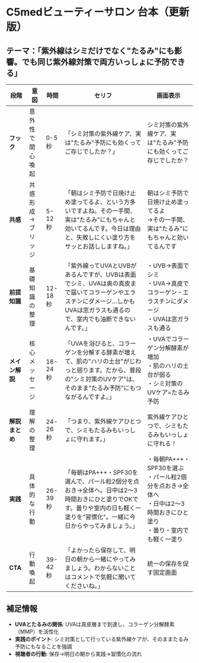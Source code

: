 # C5medビューティーサロン 台本（更新版）
## テーマ：「紫外線はシミだけでなく"たるみ"にも影響。でも同じ紫外線対策で両方いっしょに予防できる」

| 段階 | 意図 | 時間 | セリフ | 画面表示 |
|---|---|---|---|---|
| **フック** | 意外性で関心喚起 | 0-5秒 | 「シミ対策の紫外線ケア、実は"たるみ"予防にも効くってご存じでしたか？」 | シミ対策の紫外線ケア、実は"たるみ"予防にも効くってご存じでしたか？ |
| **共感** | 共感形成→ブリッジ | 5-12秒 | 「朝はシミ予防で日焼け止め塗ってるよ、という方多いですよね。その一手間、実は"たるみ"にもちゃんと効いてるんです。今日は理由と、失敗しにくい塗り方をサッとお話ししますね。」 | 朝はシミ予防で日焼け止め塗ってるよ<br>→その一手間、実は"たるみ"にもちゃんと効いてるんです |
| **前提知識** | 基礎知識の整理 | 12-18秒 | 「紫外線ってUVAとUVBがあるんですが、UVBは表面でシミ、UVAは奥の真皮まで届いてコラーゲンやエラスチンにダメージ…しかもUVAは窓ガラスも通るので、室内でも油断できないんです。」 | ・UVB→表面でシミ<br>・UVA→真皮でコラーゲン・エラスチンにダメージ<br>・UVAは窓ガラスも通る |
| **メイン解説** | 核心メッセージ | 18-24秒 | 「UVAを浴びると、コラーゲンを分解する酵素が増えて、肌の"ハリの土台"がじわっと弱ります。だから、普段の"シミ対策のUVケア"は、そのまま"たるみ予防"にもつながるんですよ。」 | ・UVAでコラーゲン分解酵素が増加<br>・肌のハリの土台が弱る<br>・シミ対策のUVケア=たるみ予防 |
| **解説まとめ** | 理解の整理 | 24-26秒 | 「つまり、紫外線ケアひとつで、シミもたるみもいっしょに守れます。」 | 紫外線ケアひとつで、シミもたるみもいっしょに守れる！ |
| **実践** | 具体的な行動 | 26-39秒 | 「毎朝はPA+++・SPF30を選んで、パール粒2個分を点おき→全体へ。日中は2〜3時間おきにひと塗りでOKです。曇りや室内の日も軽く一塗りを"習慣化"。一緒に今日からやってみましょう。」 | ・毎朝PA+++・SPF30を選ぶ<br>・パール粒2個分を点おき→全体へ<br>・日中は2〜3時間おきにひと塗り<br>・曇り・室内でも軽く一塗り |
| **CTA** | 行動喚起 | 39-42秒 | 「よかったら保存して、明日の朝から一緒にやってみましょう。わからないことはコメントで気軽に聞いてくださいね。」 | 統一の保存を促す固定画面 |

## 補足情報
- **UVAとたるみの関係**: UVAは真皮層まで到達し、コラーゲン分解酵素（MMP）を活性化
- **実践のポイント**: シミ対策として行っている紫外線ケアが、そのままたるみ予防にもなることを強調
- **視聴者の行動**: 保存→明日の朝から実践→習慣化の流れ
